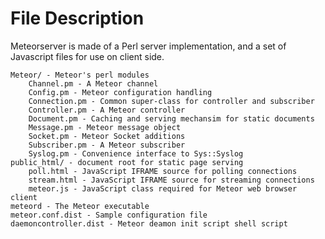 # File Description

Meteorserver is made of a Perl server implementation, and a set of Javascript files for use on client side.

    Meteor/ - Meteor's perl modules
        Channel.pm - A Meteor channel
        Config.pm - Meteor configuration handling
        Connection.pm - Common super-class for controller and subscriber
        Controller.pm - A Meteor controller
        Document.pm - Caching and serving mechansim for static documents
        Message.pm - Meteor message object
        Socket.pm - Meteor Socket additions
        Subscriber.pm - A Meteor subscriber
        Syslog.pm - Convenience interface to Sys::Syslog
    public_html/ - document root for static page serving
        poll.html - JavaScript IFRAME source for polling connections
        stream.html - JavaScript IFRAME source for streaming connections
        meteor.js - JavaScript class required for Meteor web browser client
    meteord - The Meteor executable
    meteor.conf.dist - Sample configuration file
    daemoncontroller.dist - Meteor deamon init script shell script
